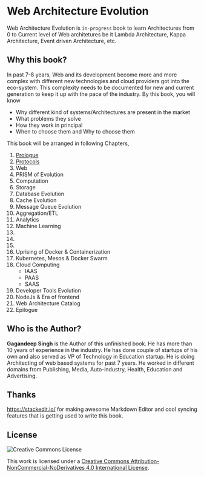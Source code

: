 # Web Architecture Evolution
Web Architecture Evolution is `in-progress` book to learn Architectures from 0 to Current level of Web architetures be it Lambda Architecture, Kappa Architecture, Event driven Architecture, etc.

## Why this book?
In past 7-8 years, Web and its development become more and more complex with different new technologies and cloud providers got into the eco-system. This complexity needs to be documented for new and current generation to keep it up with the pace of the industry. By this book, you will know 

 - Why different kind of systems/Architectures are present in the market
 - What problems they solve
 - How they work in principal
 - When to choose them and Why to choose them

This book will be arranged in following Chapters,
1. [Prologue](Prologue.md)
2. [Protocols](Chapter1.md)
3. Web
4. PRISM of Evolution
5. Computation
6. Storage
7. Database Evolution
8. Cache Evolution
9. Message Queue Evolution
10. Aggregation/ETL
11. Analytics
12. Machine Learning
13. 
14. 
15. 
16. Uprising of Docker & Containerization
17. Kubernetes, Mesos & Docker Swarm
18. Cloud Computing    
       - IAAS
       - PAAS
       - SAAS
19. Developer Tools Evolution
20. NodeJs & Era of frontend
21. Web Architecture Catalog
22. Epilogue

## Who is the Author?
**Gagandeep Singh** is the Author of this unfinished book. He has more than 10 years of experience in the industry. He has done couple of startups of his own and also served as VP of Technology in Education startup. He is doing Architecting of web based systems for past 7 years. He worked in different domains from Publishing, Media, Auto-industry, Health, Education and Advertising.

## Thanks
https://stackedit.io/ for making awesome Markdown Editor and cool syncing features that is getting used to write this book.

## License

![Creative Commons License](https://i.creativecommons.org/l/by-nc-nd/4.0/88x31.png)

This work is licensed under a [Creative Commons Attribution-NonCommercial-NoDerivatives 4.0 International License](https://creativecommons.org/licenses/by-nc-nd/4.0/).
<!--stackedit_data:
eyJkaXNjdXNzaW9ucyI6eyIwNW9XenM5T3dSQ1hMU0poIjp7In
N0YXJ0Ijo4MjAsImVuZCI6ODI2LCJ0ZXh0IjoiMy4gQ2hhcHRl
ciAzIC0gV2ViIn0sImVkbENJN3JaWlNpSEphM1MiOnsic3Rhcn
QiOjEyNTAsImVuZCI6MTI1OCwidGV4dCI6IkVwaWxvZ3VlIn0s
ImR5eDl3MnZ3YkF0djJEaWQiOnsic3RhcnQiOjEyMjEsImVuZC
I6MTI0NSwidGV4dCI6IldlYiBBcmNoaXRlY3R1cmUgQ2F0YWxv
ZyJ9fSwiY29tbWVudHMiOnsid1l0UkpjRFM3MTF5dHRqRSI6ey
JkaXNjdXNzaW9uSWQiOiIwNW9XenM5T3dSQ1hMU0poIiwic3Vi
IjoiZ2g6MTczMTM3IiwidGV4dCI6IlRoaXMgd2lsbCBpbmNsdW
RlIHdlYiBzZXJ2ZXIgZXZvbHV0aW9uIGFsb25nIHdpdGggSFRN
TCwgQ1NTIGFuZCBKYXZhc2NyaXB0IiwiY3JlYXRlZCI6MTU2ND
EyMTYxMDMwNX0sImZXUGNnUERWYW4xVjZTRDUiOnsiZGlzY3Vz
c2lvbklkIjoiMDVvV3pzOU93UkNYTFNKaCIsInN1YiI6ImdoOj
E3MzEzNyIsInRleHQiOiJJdCBhbHNvIGdpdmUgd2hvbGUgd2Vi
IGV2b2x1dGlvbiBpZGVhIGluIGdpc3QsIGFsbCB0aGUgZWxlbW
VudHMgb2YgcmVtYWluaW5nIGNoYXB0ZXJzLiBUaGF0IHdpbGwg
YmUgZXhwbGFpbmVkIGJ5IFBSSVNNLiIsImNyZWF0ZWQiOjE1Nj
QxNjc1NjA3MTV9LCJpY0RDTnkwZ3pzU3RyUmI4Ijp7ImRpc2N1
c3Npb25JZCI6ImVkbENJN3JaWlNpSEphM1MiLCJzdWIiOiJnaD
oxNzMxMzciLCJ0ZXh0IjoiRnV0dXJlIG9mIEluZHVzdHJ5IGFu
ZCB0aGlzIGJvb2siLCJjcmVhdGVkIjoxNTY0MjExMDk1NjA1fS
wicGdvOGRZbWdsVXhQSXpzeSI6eyJkaXNjdXNzaW9uSWQiOiJk
eXg5dzJ2d2JBdHYyRGlkIiwic3ViIjoiZ2g6MTczMTM3IiwidG
V4dCI6Ikl0IHdpbGwgbGlzdCBhbGwgdGhlIEN1cnJlbnQgUmVs
ZXZhbnQgQXJjaGl0ZWN0dXJlIGltYWdlcyB3aXRoIHJlZmVyZW
5jZSB0byBjaGFwdGVycyIsImNyZWF0ZWQiOjE1NjQyMTE1NzAy
MzR9fSwiaGlzdG9yeSI6Wy0xMDM2MDY2OTQyLC0xNjI4NDA3OD
czLDg5NDA3MzY1MiwtMzYwMzkwNzI3LC0xODA5NDc2NTAxLC0x
NjAzNjc1NTcsNzQ4ODI1NjQ3LC0xNTMzNjM3MTMwLDcyODcyNz
I3OCwtMTQyNDgzNTI4MCwxMjY1MzI1ODcwLC0xMDM3MTk2ODA0
LC0xMDc3MjI2MjAwLDE0ODIxMzM3MzAsLTE0Mzk1NjA0NF19
-->